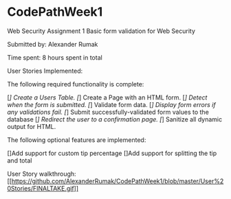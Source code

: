 # CodePathWeek1
Web Security Assignment 1
Basic form validation for Web Security

Submitted by: Alexander Rumak

Time spent: 8 hours spent in total

User Stories Implemented:

The following required functionality is complete:

[*] Create a Users Table.
[*] Create a Page with an HTML form.
[*] Detect when the form is submitted.
[*] Validate form data.
[*] Display form errors if any validations fail.
[*] Submit successfully-validated form values to the database
[*] Redirect the user to a confirmation page.
[*] Sanitize all dynamic output for HTML.

The following optional features are implemented:

[]Add support for custom tip percentage
[]Add support for splitting the tip and total


User Story walkthrough:
[[https://github.com/AlexanderRumak/CodePathWeek1/blob/master/User%20Stories/FINALTAKE.gif]]

